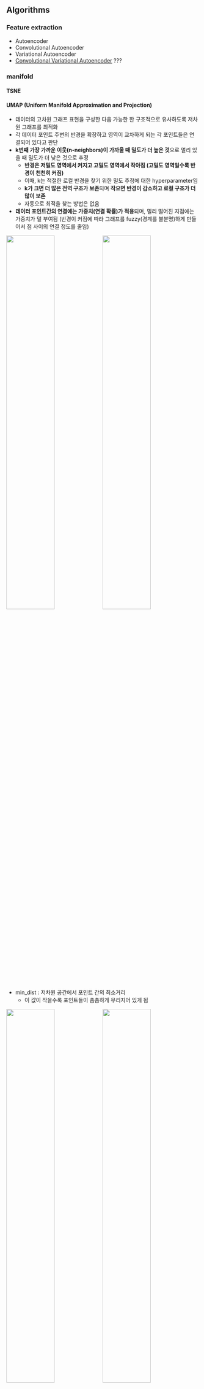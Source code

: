 ## Algorithms

### Feature extraction

- Autoencoder
- Convolutional Autoencoder
- Variational Autoencoder
- <u>Convolutional Variational Autoencoder</u> ???

### manifold

#### TSNE

#### UMAP (Uniform Manifold Approximation and Projection)

- 데이터의 고차원 그래프 표현을 구성한 다음 가능한 한 구조적으로 유사하도록 저차원 그래프를 최적화
- 각 데이터 포인트 주변의 반경을 확장하고 영역이 교차하게 되는 각 포인트들은 연결되어 있다고 판단
- **k번째 가장 가까운 이웃(n-neighbors)이 가까울 때 밀도가 더 높은 것**으로 멀리 있을 때 밀도가 더 낮은 것으로 추정
  - **반경은 저밀도 영역에서 커지고 고밀도 영역에서 작아짐 (고밀도 영역일수록 반경이 천천히 커짐)**
  - 이때, k는 적절한 로컬 반경을 찾기 위한 밀도 추정에 대한 hyperparameter임
  - **k가 크면 더 많은 전역 구조가 보존**되며 **작으면 반경이 감소하고 로컬 구조가 더 많이 보존**
  - 자동으로 최적을 찾는 방법은 없음
- **데이터 포인트간의 연결에는 가중치(연결 확률)가 적용**되며, 멀리 떨어진 지점에는 가중치가 덜 부여됨 (반경이 커짐에 따라 그래프를 fuzzy(경계를 불분명)하게 만들어서 점 사이의 연결 정도를 줄임)

<img src="https://user-images.githubusercontent.com/58063806/144061637-07e6bef3-54bc-44fc-a531-ff9c6254a2a6.png" width=50% /><img src="https://user-images.githubusercontent.com/58063806/144062006-4506f4e4-f8a9-4469-90a2-270a8edf0514.png" width=50% />

- min_dist : 저차원 공간에서 포인트 간의 최소거리
  - 이 값이 작을수록 포인트들이 촘촘하게 무리지어 있게 됨

<img src="https://user-images.githubusercontent.com/58063806/144062625-c39795ea-9aae-42f9-8890-4768212f2753.png" width=50% /><img src="https://user-images.githubusercontent.com/58063806/144062773-61f695b3-d2be-42e0-82b1-fac27931ab84.png" width=50%/>

- **n-neighbors 값이 작을 때, 가짜 군집이 관찰될 수 있으며** 하이퍼파라미터의 선택이 중요한 만큼 **다양한 하이퍼파라미터로 여러번 실행하는 것이 중요**

- [참고문헌 및 이미지 출처](https://pair-code.github.io/understanding-umap/)

#### ISOMAP

#### LLE

### K-L divergence (쿨백-라이블러 발산)

- 두 확률 분포를 비교
- 확률분포 P가 있을 때, 샘플링 과정에서 그 분포를 근사적으로 표현하는 확률분포 Q를 P 대신 사용할 경우 엔트로피 변화를 의미 

$$
D_{KL}(P||Q) = \sum_{i}P(i)log\frac{P(i)}{Q(i)}\space \text 이산확률변수
$$

$$
D_{KL}(P||Q) = \int_{-∞}^∞ p(x)log\frac{p(x)}{q(x)} \space \text 연속확률변수
$$

- 원래 분포가 가지는 엔트로피 H(P)와 P 대신 Q를 사용할 때의 교차 엔트로피(cross entropy) H(P, Q)의 차이
  $$
  D_{KL}(P||Q) = H(P, Q) - H(P)
  $$

  $$
  D_{KL}(P||Q) = -\sum_{x}p(x)log\space q(x) + \sum_{x}p(x)log\space p(x)
  $$

### E-M algorithm (기댓값-최대화 알고리즘)

- 잠재 변수 모형은 관측되지 않은 변수(잠재 변수)와 관련된 일반적인 확률 분포 형식을 알고 있는 경우, 데이터 집합에서 이러한 결측값을 예측하는 데에 사용
- 잠재 변수의 관측 가능한 표본을 사용하여 학습에 대해 관측할 수 없는 표본의 값을 예측
- Expectation step (E - step) 

  - 데이터 세트의 관찰된 데이터를 사용하여 누락된 데이터의 값을 추정하거나 추측
  - 이 단계 후에는 결측값이 없는 완전한 데이터를 얻을 수 있음
- Maximization step (M - step)

  - E - step에서 준비된 완전한 데이터를 사용하여 파라미터를 업데이트
- 장점

  - M - step에 대한 해결책은 닫힌 형태로 존재하는 경우가 많음
  - 매 반복마다 우도의  값이 증가하는 것이 항상 보장됨
- 단점

  - 수렴이 느림
  - 로컬 최적값으로만 수렴
  - 전진 확률과 후진 확률을 모두 고려

### cluster

- K-means
- GMM
- Spectral Clustering

